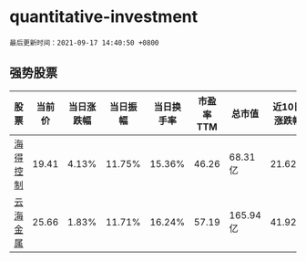 # quantitative-investment

`最后更新时间：2021-09-17 14:40:50 +0800`

## 强势股票

|股票|当前价|当日涨跌幅|当日振幅|当日换手率|市盈率TTM|总市值|近10日涨跌幅|
|----|----|----|----|----|----|----|----|
|[海得控制](https://xueqiu.com/S/SZ002184)|19.41|4.13%|11.75%|15.36%|46.26|68.31亿|21.62%|
|[云海金属](https://xueqiu.com/S/SZ002182)|25.66|1.83%|11.71%|16.24%|57.19|165.94亿|41.92%|
